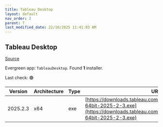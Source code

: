 ```yaml
---
title: Tableau Desktop
layout: default
nav_order: 2
parent: T
last_modified_date: 22/10/2025 11:41:03 AM
---
```


## Tableau Desktop

[Source](https://www.tableau.com/)

Evergreen app: `TableauDesktop`. Found **1** installer.

Last check: 🟢

| Version  | Architecture | Type | URI                                                                                                                                                      |
| -------- | ------------ | ---- | -------------------------------------------------------------------------------------------------------------------------------------------------------- |
| 2025.2.3 | x64          | exe  | [https://downloads.tableau.com/tssoftware/TableauDesktop-64bit-2025-2-3.exe](https://downloads.tableau.com/tssoftware/TableauDesktop-64bit-2025-2-3.exe) |
